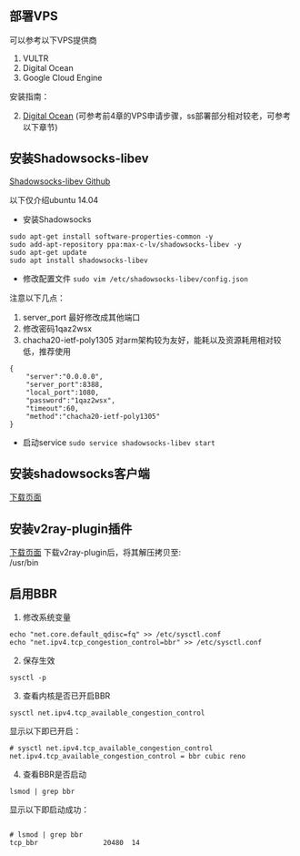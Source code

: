 ## 部署VPS
可以参考以下VPS提供商
1. VULTR
2. Digital Ocean
3. Google Cloud Engine

安装指南：

2. [Digital Ocean](https://segmentfault.com/a/1190000011564797) (可参考前4章的VPS申请步骤，ss部署部分相对较老，可参考以下章节)


## 安装Shadowsocks-libev
[Shadowsocks-libev Github](https://github.com/shadowsocks/shadowsocks-libev)

以下仅介绍ubuntu 14.04

- 安装Shadowsocks

```
sudo apt-get install software-properties-common -y
sudo add-apt-repository ppa:max-c-lv/shadowsocks-libev -y
sudo apt-get update
sudo apt install shadowsocks-libev
```
- 修改配置文件
`sudo vim /etc/shadowsocks-libev/config.json`

注意以下几点：
1. server_port 最好修改成其他端口
2. 修改密码1qaz2wsx
3. chacha20-ietf-poly1305 对arm架构较为友好，能耗以及资源耗用相对较低，推荐使用

```
{
    "server":"0.0.0.0",
    "server_port":8388,
    "local_port":1080,
    "password":"1qaz2wsx",
    "timeout":60,
    "method":"chacha20-ietf-poly1305"
}
```
- 启动service
`sudo service shadowsocks-libev start`

## 安装shadowsocks客户端
[下载页面](https://github.com/shadowsocks/shadowsocks-windows/releases)

## 安装v2ray-plugin插件
[下载页面](https://github.com/shadowsocks/v2ray-plugin/releases)
下载v2ray-plugin后，将其解压拷贝至:  
/usr/bin

## 启用BBR
1. 修改系统变量

```
echo "net.core.default_qdisc=fq" >> /etc/sysctl.conf
echo "net.ipv4.tcp_congestion_control=bbr" >> /etc/sysctl.conf
```

2. 保存生效
```
sysctl -p
```

3. 查看内核是否已开启BBR
```
sysctl net.ipv4.tcp_available_congestion_control
```
显示以下即已开启：
```
# sysctl net.ipv4.tcp_available_congestion_control
net.ipv4.tcp_available_congestion_control = bbr cubic reno
```
4. 查看BBR是否启动

```
lsmod | grep bbr
```
显示以下即启动成功：
```

# lsmod | grep bbr
tcp_bbr                20480  14
```